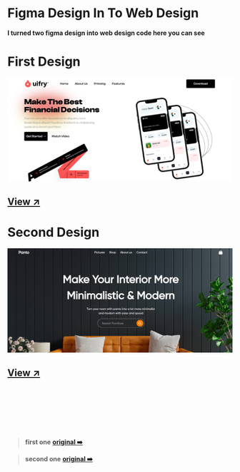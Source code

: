# Figma Design In To Web Design

**I turned two figma design into web design code here you can see**


# First Design  

![alt text](images/d-1.png)


## [View ↗️](https://javaadde.github.io/FigmaDesign/one/design.html)


#
#
#

# Second Design

![alt text](images/d-2.png)

## [View ↗️](https://javaadde.github.io/FigmaDesign/two/design.html)




<br/>

<br/>

<br/>

<br/>

<br/>

<br/>


>**first one**
[**original ➡️**](https://www.figma.com/community/file/1145991068621514311)


>**second one**
[**original ➡️**](https://www.figma.com/community/file/1061732519182077733)
